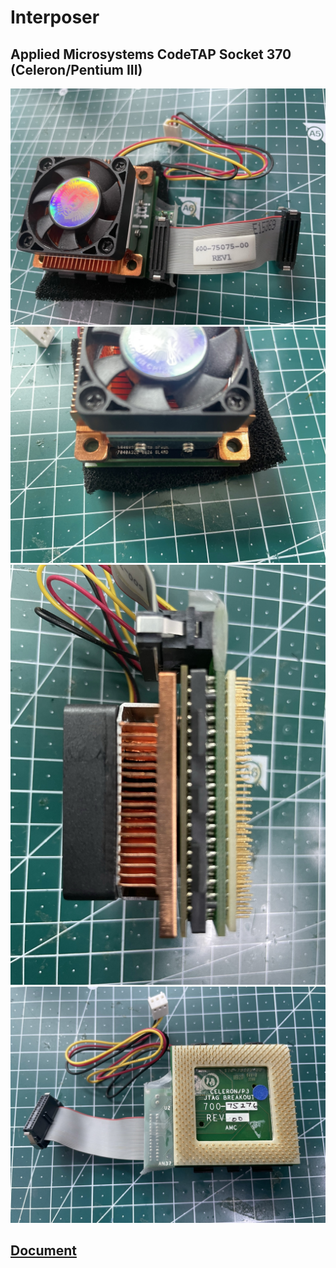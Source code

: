 # Interposer
## Applied Microsystems CodeTAP Socket 370 (Celeron/Pentium III)
![Interposer CodeTap Socket 370 1](./Interposer/Interposer_CodeTap_Socket370.jpg)
![Interposer CodeTap Socket 370 2](./Interposer/Interposer_CodeTap_Socket3702.jpg)
![Interposer CodeTap Socket 370 3](./Interposer/Interposer_CodeTap_Socket3703.jpg)
![Interposer CodeTap Socket 370 4](./Interposer/Interposer_CodeTap_Socket3704.jpg)
## [Document](./Interposer/Document)
